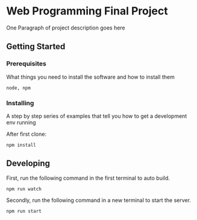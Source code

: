 # Web Programming Final Project

One Paragraph of project description goes here

## Getting Started

### Prerequisites

What things you need to install the software and how to install them

```
node, npm
```

### Installing

A step by step series of examples that tell you how to get a development env running

After first clone:

```
npm install
```

## Developing

First, run the following command in the first terminal to auto build.

```
npm run watch
```

Secondly, run the following command in a new terminal to start the server.

```
npm run start
```
